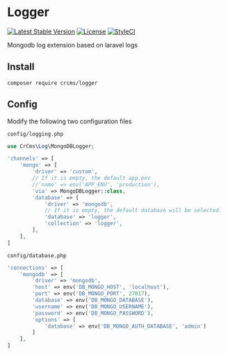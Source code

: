 # Logger

[![Latest Stable Version](https://poser.pugx.org/crcms/logger/v/stable)](https://packagist.org/packages/crcms/logger)
[![License](https://poser.pugx.org/crcms/logger/license)](https://packagist.org/packages/crcms/logger)
[![StyleCI](https://github.styleci.io/repos/167371373/shield?branch=master)](https://github.styleci.io/repos/167371373)

Mongodb log extension based on laravel logs

## Install
```
composer require crcms/logger
```

## Config


Modify the following two configuration files

`config/logging.php`

```php
use CrCms\Log\MongoDBLogger;

'channels' => [
    'mongo' => [
        'driver' => 'custom',
        // If it is empty, the default app.env
        //'name' => env('APP_ENV', 'production'),
        'via' => MongoDBLogger::class,
        'database' => [
            'driver' => 'mongodb',
            // If it is empty, the default database will be selected.
            'database' => 'logger',
            'collection' => 'logger',
        ],
    ],
]
```

`config/database.php`

```php
'connections' => [
    'mongodb' => [
        'driver' => 'mongodb',
        'host' => env('DB_MONGO_HOST', 'localhost'),
        'port' => env('DB_MONGO_PORT', 27017),
        'database' => env('DB_MONGO_DATABASE'),
        'username' => env('DB_MONGO_USERNAME'),
        'password' => env('DB_MONGO_PASSWORD'),
        'options' => [
            'database' => env('DB_MONGO_AUTH_DATABASE', 'admin')
        ]
    ],
]
```
